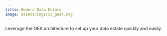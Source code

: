 ```yaml
---
title: Modern Data Estate
image: assets/imgs/ic_gear.svg
---
```

Leverage the OEA architecture to set up your data estate quickly and easily.
